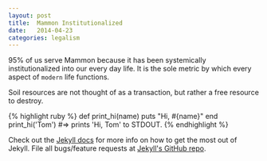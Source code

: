 ```yaml
---
layout: post
title:  Mammon Institutionalized
date:   2014-04-23
categories: legalism
---
```


95% of us serve Mammon because it has been systemically institutionalized into our every day life. It is the sole metric by which every aspect of `modern` life functions.

Soil resources are not thought of as a transaction, but rather a free resource to destroy.

{% highlight ruby %}
def print_hi(name)
  puts "Hi, #{name}"
end
print_hi('Tom')
#=> prints 'Hi, Tom' to STDOUT.
{% endhighlight %}

Check out the [Jekyll docs][jekyll] for more info on how to get the most out of Jekyll. File all bugs/feature requests at [Jekyll's GitHub repo][jekyll-gh].

[jekyll-gh]: https://github.com/mojombo/jekyll
[jekyll]:    http://jekyllrb.com
